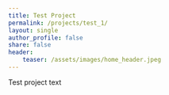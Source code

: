```yaml
---
title: Test Project
permalink: /projects/test_1/
layout: single
author_profile: false
share: false
header:
    teaser: /assets/images/home_header.jpeg
---
```


Test project text